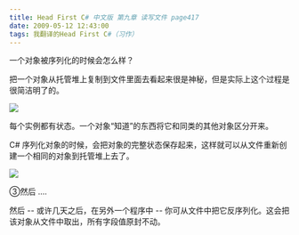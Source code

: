 ```yaml
---
title: Head First C# 中文版 第九章 读写文件 page417
date: 2009-05-12 12:43:00
tags: 我翻译的Head First C#（习作）
---
```

一个对象被序列化的时候会怎么样？

  

把一个对象从托管堆上复制到文件里面去看起来很是神秘，但是实际上这个过程是很简洁明了的。

  

![](https://p-blog.csdn.net/images/p_blog_csdn_net/cuipengfei1/EntryImages/20090512/2009-05-12_12-21-14.jpg)

每个实例都有状态。一个对象“知道”的东西将它和同类的其他对象区分开来。

C#  序列化对象的时候，会把对象的完整状态保存起来，这样就可以从文件重新创建一个相同的对象到托管堆上去了。

  

![](https://p-blog.csdn.net/images/p_blog_csdn_net/cuipengfei1/EntryImages/20090512/2009-05-12_12-32-38.jpg)

③然后  ....

  

然后  \--  或许几天之后，在另外一个程序中  \--  你可从文件中把它反序列化。这会把该对象从文件中取出，所有字段值原封不动。



